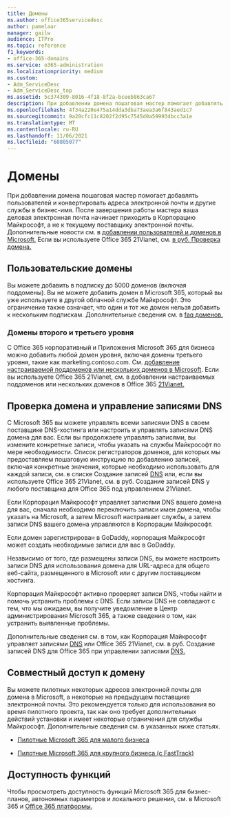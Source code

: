 ```yaml
---
title: Домены
ms.author: office365servicedesc
author: pamelaar
manager: gailw
audience: ITPro
ms.topic: reference
f1_keywords:
- office-365-domains
ms.service: o365-administration
ms.localizationpriority: medium
ms.custom:
- Adm_ServiceDesc
- Adm_ServiceDesc_top
ms.assetid: 5c374309-8016-4f18-8f2a-bceeb863ca67
description: При добавлении домена пошаговая мастер помогает добавлять пользователей и конвертировать адреса электронной почты и другие службы в бизнес-имя. После завершения работы мастера ваша деловая электронная почта начинает приходить в Корпорацию Майкрософт, а не к текущему поставщику электронной почты.
ms.openlocfilehash: 4f34a220e475a14dda3dba73aea3a6f843aed1c7
ms.sourcegitcommit: 9a20cfc11c8202f2d95c7545d0a599934bcc3a1e
ms.translationtype: MT
ms.contentlocale: ru-RU
ms.lasthandoff: 11/06/2021
ms.locfileid: "60805077"
---
```

# <a name="domains"></a>Домены

При добавлении домена пошаговая мастер помогает добавлять пользователей и конвертировать адреса электронной почты и другие службы в бизнес-имя. После завершения работы мастера ваша деловая электронная почта начинает приходить в Корпорацию Майкрософт, а не к текущему поставщику электронной почты. Дополнительные новости см. в [добавлении пользователей и доменов в Microsoft.](https://support.office.com/article/6383f56d-3d09-4dcb-9b41-b5f5a5efd611) Если вы используете Office 365 21Vianet, см. [в руб. Проверка домена.](/office365/admin/setup/add-domain)
  
## <a name="custom-domains"></a>Пользовательские домены

Вы можете добавить в подписку до 5000 доменов (включая поддомены). Вы не можете добавить домен в Microsoft 365, который вы уже используете в другой облачной службе Майкрософт. Это ограничение также означает, что один и тот же домен нельзя добавить к нескольким подпискам. Дополнительные сведения см. в [faq доменов.](https://support.office.com/article/Domains-FAQ-1272bad0-4bd4-4796-8005-67d6fb3afc5a)
  
### <a name="second-and-third-level-domains"></a>Домены второго и третьего уровня

С Office 365 корпоративный и Приложения Microsoft 365 для бизнеса можно добавить любой домен уровня, включая домены третьего уровня, такие как marketing.contoso.com. См. [добавление настраиваемой поддоменов или нескольких доменов в Microsoft](/office365/admin/setup/domains-faq). Если вы используете Office 365 21Vianet, см. в добавлении настраиваемых поддоменов или нескольких доменов в Office 365 [21Vianet.](/office365/admin/setup/domains-faq)
  
## <a name="domain-verification-and-managing-dns-records"></a>Проверка домена и управление записями DNS

С Microsoft 365 вы можете управлять всеми записями DNS в своем поставщике DNS-хостинга или настроить и управлять записями DNS домена для вас. Если вы продолжаете управлять записями, вы измените конкретные записи, чтобы указать на службы Майкрософт по мере необходимости. Список регистраторов доменов, для которых мы предоставляем пошаговую инструкцию по добавлению записей, включая конкретные значения, которые необходимо использовать для каждой записи, см. в списке Создание записей [DNS](/office365/admin/get-help-with-domains/create-dns-records-at-any-dns-hosting-provider) или, если вы используете Office 365 21Vianet, см. в руб. Создание записей DNS у любого поставщика для Office 365 под управлением 21Vianet. 
  
Если Корпорация Майкрософт управляет записями DNS вашего домена для вас, сначала необходимо переключить записи имен домена, чтобы указать на Microsoft, а затем Microsoft настраивает службы, а затем записи DNS вашего домена управляются в Корпорации Майкрософт.
  
Если домен зарегистрирован в GoDaddy, корпорация Майкрософт может создать необходимые записи для вас в GoDaddy. 
  
Независимо от того, где размещены записи DNS, вы можете настроить записи DNS для использования домена для URL-адреса для общего веб-сайта, размещенного в Microsoft или с другим поставщиком хостинга. 
  
Корпорация Майкрософт активно проверяет записи DNS, чтобы найти и помочь устранить проблемы с DNS. Если записи DNS не совпадают с тем, что мы ожидаем, вы получите уведомление в Центр администрирования Microsoft 365, а также сведения о том, как устранить выявленные проблемы.
  
Дополнительные сведения см. в том, как Корпорация Майкрософт управляет записями [DNS](/office365/admin/setup/domains-faq) или Office 365 21Vianet, см. в руб. Создание записей DNS для Office 365 при управлении записями [DNS.](/office365/admin/services-in-china/create-dns-records-when-you-manage-your-dns-records)
  
## <a name="sharing-a-domain"></a>Совместный доступ к домену

Вы можете пилотных некоторых адресов электронной почты для домена в Microsoft, а некоторые на предыдущем поставщике электронной почты. Это рекомендуется только для использования во время пилотного проекта, так как оно требует дополнительных действий установки и имеет некоторые ограничения для службы Майкрософт. Дополнительные сведения см. в указанных ниже статьях.
  
- [Пилотные Microsoft 365 для малого бизнеса](https://support.office.com/article/39cee536-6a03-40cf-b9c1-f301bb6001d7)
    
- [Пилотные Microsoft 365 для крупного бизнеса (с FastTrack)](https://fasttrack.office.com/onboard)
    
## <a name="feature-availability"></a>Доступность функций

Чтобы просмотреть доступность функций Microsoft 365 для бизнес-планов, автономных параметров и локального решения, см. в Microsoft 365 и [Office 365 платформы.](office-365-platform-service-description.md)
